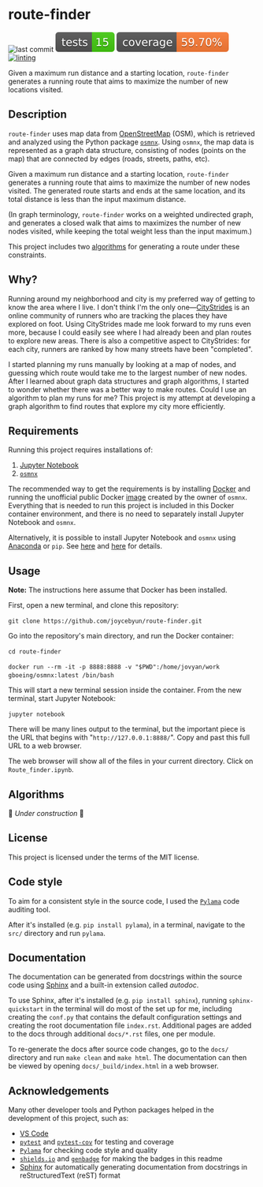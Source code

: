# route-finder

![last commit](https://img.shields.io/github/last-commit/joycebyun/route-finder "last commit")
![tests](tests-badge.svg "tests")
![coverage](coverage-badge.svg "coverage")
[![linting](https://img.shields.io/badge/linting-pylama-informational)](https://github.com/klen/pylama)

Given a maximum run distance and a starting location, `route-finder` generates a running route that aims to maximize the number of new locations visited.

## Description

`route-finder` uses map data from [OpenStreetMap](https://www.openstreetmap.org) (OSM), which is retrieved and analyzed using the Python package [`osmnx`](https://github.com/gboeing/osmnx/). 
Using `osmnx`, the map data is represented as a graph data structure, consisting of nodes (points on the map) that are connected by edges (roads, streets, paths, etc).

Given a maximum run distance and a starting location, `route-finder` generates a running route that aims to maximize the number of new nodes visited. The generated route starts and ends at the same location, and its total distance is less than the input maximum distance.

(In graph terminology, `route-finder` works on a weighted undirected graph, and generates a closed walk that aims to maximizes the number of new nodes visited, while keeping the total weight less than the input maximum.)

This project includes two [algorithms](#algorithms) for generating a route under these constraints.

## Why?

Running around my neighborhood and city is my preferred way of getting to know the area where I live. 
I don't think I'm the only one&mdash;[CityStrides](https://citystrides.com) is an online community of runners who are tracking the places they have explored on foot.
Using CityStrides made me look forward to my runs even more, because I could easily see where I had already been and plan routes to explore new areas.
There is also a competitive aspect to CityStrides: for each city, runners are ranked by how many streets have been "completed".

I started planning my runs manually by looking at a map of nodes, and guessing which route would take me to the largest number of new nodes.
After I learned about graph data structures and graph algorithms, I started to wonder whether there was a better way to make routes.
Could I use an algorithm to plan my runs for me?
This project is my attempt at developing a graph algorithm to find routes that explore my city more efficiently.

## Requirements

Running this project requires installations of:
1. [Jupyter Notebook](https://jupyter-notebook.readthedocs.io/en/stable/index.html)
2. [`osmnx`](https://github.com/gboeing/osmnx/)

The recommended way to get the requirements is by installing [Docker](https://www.docker.com/products/docker-desktop/) and running the unofficial public Docker [image](https://hub.docker.com/r/gboeing/osmnx) created by the owner of `osmnx`.
Everything that is needed to run this project is included in this Docker container environment, and there is no need to separately install Jupyter Notebook and `osmnx`.

Alternatively, it is possible to install Jupyter Notebook and `osmnx` using [Anaconda](https://www.anaconda.com/products/distribution) or `pip`. 
See [here](https://docs.jupyter.org/en/latest/install/notebook-classic.html) and [here](https://osmnx.readthedocs.io/en/stable/#installation) for details.

## Usage

**Note:** The instructions here assume that Docker has been installed.

First, open a new terminal, and clone this repository:

`git clone https://github.com/joycebyun/route-finder.git`

Go into the repository's main directory, and run the Docker container:

`cd route-finder`

`docker run --rm -it -p 8888:8888 -v "$PWD":/home/jovyan/work gboeing/osmnx:latest /bin/bash`

This will start a new terminal session inside the container. 
From the new terminal, start Jupyter Notebook:

`jupyter notebook`

There will be many lines output to the terminal, but the important piece is the URL that begins with "`http://127.0.0.1:8888/`".
Copy and past this full URL to a web browser.

The web browser will show all of the files in your current directory. Click on `Route_finder.ipynb`.


## Algorithms

:construction_worker: *Under construction* :construction:

## License

This project is licensed under the terms of the MIT license.

## Code style

To aim for a consistent style in the source code, I used the [`Pylama`](https://github.com/klen/pylama) code auditing tool.

After it's installed (e.g. `pip install pylama`), in a terminal, navigate to the `src/` directory and run `pylama`.


## Documentation

The documentation can be generated from docstrings within the source code using [Sphinx](https://www.sphinx-doc.org/) and a built-in extension called *autodoc*.

To use Sphinx, after it's installed (e.g. `pip install sphinx`), running `sphinx-quickstart` in the terminal will do most of the set up for me, including creating the `conf.py` that contains the default configuration settings and creating the root documentation file `index.rst`. Additional pages are added to the docs through additional `docs/*.rst` files, one per module.

To re-generate the docs after source code changes, go to the `docs/` directory and run `make clean` and `make html`. The documentation can then be viewed by opening `docs/_build/index.html` in a web browser.

## Acknowledgements

Many other developer tools and Python packages helped in the development of this project, such as:
- [VS Code](https://code.visualstudio.com)
- [`pytest`](https://docs.pytest.org/en/7.2.x/) and [`pytest-cov`](https://github.com/pytest-dev/pytest-cov) for testing and coverage
- [`Pylama`](https://github.com/klen/pylama) for checking code style and quality
- [`shields.io`](https://shields.io) and [`genbadge`](https://github.com/smarie/python-genbadge) for making the badges in this readme
- [Sphinx](https://www.sphinx-doc.org/) for automatically generating documentation from docstrings in reStructuredText (reST) format
